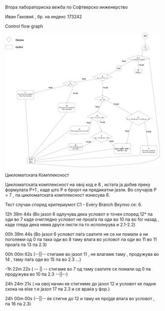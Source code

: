 
Втора лабораториска вежба по Софтверско инженерство

Иван Ѓаковиќ , бр. на индекс 173242

Control flow graph 

![screenshot](Graph.jpg)

Цикломатската Комплексност 

Цикломатската комплексност на овој код е 8 , истата ја добив преку формулата 
P+1 , каде што P е бројот на предикатни јазли. Во случајов P = 7 , па цикломатската комплексност изнесува 8.



Тест случаи според критериумот C1 - Every Branch
Вкупно се: 6.

12h 39m 44s  (Во јазол 6 одлучува дека условот е точен според 12* па оди во 7 каде очигледно условот не проаѓа па оди во 10 па во for назад , каде гледа дека нема други листи па го исполнуува и 2.1-2.2)
 
00h 39m 44s  (Во јазол 6 условот паѓа саатите не се ни помали а ни поголеми од 0 па така оди во 8 таму влага во условот па оди во 11 во 11 проаѓа па 13 па 2.3)

00h 00m 62s  (--||-- стигаме во јазол 11 , не влагаме таму , продужува во 14 , таму паѓа оди во 15 па во 2.3 ...)

-1h 22m 22s  ( -- || -- стигаме во 7 од таму саатите се помали од 0 па продужува во 10 па 2.3 --||--)

24h 24m 21s  ( на овој начин ке стигнеме до јазол 12 и условот ке падне скока на else т.е јазол 17 па 2.3 и се враќа у фор.)

24h 00m 00s	(--||-- ќе стигне до 12 и таму ке пројде влага во условот , па 16 па 2.3)
